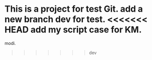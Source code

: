 This is a project for test Git. 
add a new branch dev for test.
<<<<<<< HEAD
add my script case for KM.
=======
modi.
>>>>>>> dev
